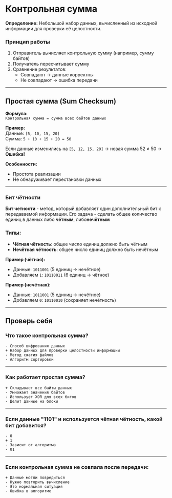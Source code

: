 # Контрольная сумма
**Определение:** Небольшой набор данных, вычисленный из исходной информации для проверки её целостности.

###  Принцип работы
1. Отправитель вычисляет контрольную сумму (например, сумму байтов)
2. Получатель пересчитывает сумму
3. Сравнение результатов:
   -  Совпадают → данные корректны
   -  Не совпадают → ошибка передачи

---
##  Простая сумма (Sum Checksum)
**Формула:**  
`Контрольная сумма = сумма всех байтов данных`

**Пример:**  
Данные: `[5, 10, 15, 20]`  
Сумма: `5 + 10 + 15 + 20 = 50`

Если данные изменились на `[5, 12, 15, 20]` → новая сумма 52 ≠ 50 → **Ошибка!**

**Особенности:**  
+ Простота реализации  
+  Не обнаруживает перестановки данных

---
###  Бит чётности
**Бит четности** - метод, который добавляет один дополнительный бит к передаваемой информации. Его задача - сделать общее количество единиц в данных либо **чётным**, либо**нечётным**
### Типы:
- **Чётная чётность**: общее число единиц должно быть чётным
- **Нечётная чётность**: общее число единиц должно быть нечётным

**Пример (чётная):**  
- Данные: `1011001` (5 единиц → нечётное)  
- Добавляем `1`: `10110011` (6 единиц → чётное)

**Пример (нечётная):**  
- Данные: `1011001` (5 единиц → нечётное)  
- Добавляем `0`: `10110010` (сохраняет нечётность)

---
## Проверь себя

### Что такое контрольная сумма?
```quiz
- Способ шифрования данных
+ Набор данных для проверки целостности информации
- Метод сжатия файлов
- Алгоритм сортировки
```
***
### Как работает простая сумма?
```quiz
+ Складывает все байты данных
- Умножает значения байтов
- Использует XOR для всех битов
- Делит данные на блоки
```
***
### Если данные "1101" и используется чётная чётность, какой бит добавится?
```quiz
- 0
+ 1
- Зависит от алгоритма
- 01
```
***
### Если контрольная сумма не совпала после передачи:
```quiz
+ Данные могли повредиться
- Нужно повторить вычисление
- Это нормальная ситуация
- Ошибка в алгоритме
```